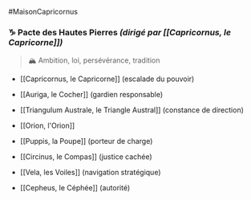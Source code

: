 #MaisonCapricornus 
### ♑︎ **Pacte des Hautes Pierres** _(dirigé par [[Capricornus, le Capricorne]])_

> 🏔 Ambition, loi, persévérance, tradition

- [[Capricornus, le Capricorne]] (escalade du pouvoir)
    
- [[Auriga, le Cocher]] (gardien responsable)
    
- [[Triangulum Australe, le Triangle Austral]] (constance de direction)
    
- [[Orion, l'Orion]] 
    
- [[Puppis, la Poupe]] (porteur de charge)
    
- [[Circinus, le Compas]] (justice cachée)
    
- [[Vela, les Voiles]] (navigation stratégique)
    
- [[Cepheus, le Céphée]] (autorité)